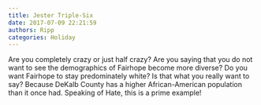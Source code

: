 ```yaml
---
title: Jester Triple-Six
date: 2017-07-09 22:21:59
authors: Ripp
categories: Holiday
---
```


 Are you completely crazy or just half crazy? Are you saying that you do not want to see the demographics of Fairhope become more diverse? Do you want Fairhope to stay predominately white? Is that what you really want to say? Because DeKalb County has a higher African-American population than it once had. Speaking of Hate, this is a prime example!